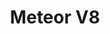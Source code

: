 ---
published: true
title: 'Meteor V8'
collection: ailleurs
release_date: '2013-09-17 00:00:00'
image:
    user/pages/01.Emissions/ailleurs-29/ouiedire_ailleurs-29_cover-1.png: { name: ouiedire_ailleurs-29_cover-1.png, type: image/png, size: 224137, path: user/pages/01.Emissions/ailleurs-29/ouiedire_ailleurs-29_cover-1.png }
number: '29'
slug: ailleurs-29
taxonomy:
    dj: 'Jacques Cochise'
    artist: ['Alain Chamfort', 'Anthony Rother', Citizen, 'Colleen green', Cosmetics, 'Daniel auteuil', Intro, 'Jacques cochise', 'La sera', 'Le joueur de flûte de Hamelin', 'Les amis de bulle', M.O.D, Misfits, 'Nine inch nails', 'Porno For Pyros', 'Serge gainsbourg', Splendora, 'The electric hellfire club', 'Ural 13 dictators', Yazoo]
playlists:
    - { title: null, tracks: [{ timecode: '00:00:00', artists: [Intro], title: '' }, { timecode: '00:01:00', artists: ['Alain Chamfort'], title: Manureva }, { timecode: '00:05:58', artists: ['Anthony Rother'], title: Father }, { timecode: '00:12:43', artists: [Misfits], title: 'All hell breaks loose' }, { timecode: '00:14:57', artists: ['Porno For Pyros'], title: 'Tahitian moon' }, { timecode: '00:18:58', artists: ['La sera'], title: 'Break my heart' }, { timecode: '00:21:37', artists: ['Nine inch nails'], title: 'March of the pigs' }, { timecode: '00:24:51', artists: [Yazoo], title: 'Goodbye 70''s' }, { timecode: '00:27:35', artists: [M.O.D], title: 'True colors' }, { timecode: '00:32:21', artists: ['The electric hellfire club'], title: 'Very grooby boots' }, { timecode: '00:36:52', artists: ['Colleen green'], title: 'Taxi driver' }, { timecode: '00:40:12', artists: [Splendora], title: 'You standing on my neck' }, { timecode: '00:43:37', artists: ['Serge gainsbourg'], title: 'Quand mon 6''35 me fait les yeux doux' }, { timecode: '00:45:39', artists: ['Les amis de bulle'], title: 'Le bal masqué(cover)' }, { timecode: '00:46:58', artists: [Citizen], title: 'I love my xerox(Alek stark remix)' }, { timecode: '00:51:27', artists: [Cosmetics], title: 'Soft skin' }, { timecode: '00:56:26', artists: ['Daniel auteuil'], title: 'Et que la vie me pardonne' }, { timecode: '00:59:46', artists: ['Jacques cochise'], title: 'Me i me i' }, { timecode: '01:00:00', artists: ['Ural 13 dictators'], title: 'Act of terror' }, { timecode: '01:00:09', artists: ['Le joueur de flûte de Hamelin'], title: '' }] }
presentation: "Qu'est ce que \"J'adore ce morceau!\", on entend souvent cette phrase.  \nMoi j'y répond à ma manière, je dis pourquoi!  \nJe dis pourquoi mes choix .  \nJe donne quelques anecdotes assez superficielles dans l'ensemble mais qui ont le mérite de s'inscrire dans une dynamique de cordialité et de partage.  \nOui! On se croirait sur radio maine et loire , je l'accorde..."
image_hd:
    user/pages/01.Emissions/ailleurs-29/ouiedire_ailleurs-29_cover_hd.png: { name: ouiedire_ailleurs-29_cover_hd.png, type: image/png, size: 224137, path: user/pages/01.Emissions/ailleurs-29/ouiedire_ailleurs-29_cover_hd.png }

---